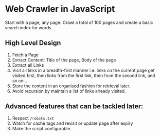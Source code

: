 # Web Crawler in JavaScript

Start with a page, any page. Crawl a total of 100 pages and create a basic search index for words.

## High Level Design

1. Fetch a Page
2. Extract Content: Title of the page, Body of the page
3. Extract all Links
4. Visit all links in a breadth-first manner i.e. links on the current page get visited first, then links from the first link, then from the second link, and so on...
5. Store the content in an organised fashion for retrieval later.
6. Avoid recursion by maintain a list of links already visited.

## Advanced features that can be tackled later:

1. Respect `/robots.txt`
2. Watch for cache tags and revisit or update page after expiry
3. Make the script configurable.
